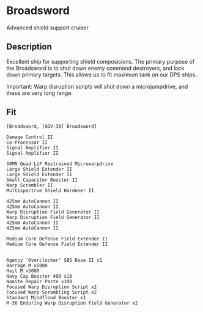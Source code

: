# Broadsword
Advanced shield support cruiser

## Description
Excellent ship for supporting shield composisions. The primary purpose of the Broadsword is to shut down enemy command destroyers, and lock down primary targets. This allows us to fit maximum tank on our DPS ships. 

Important: Warp disruption scripts will shut down a microjumpdrive, and these are very long range. 

## Fit
```
[Broadsword, [ADV-30] Broadsword]

Damage Control II
Co-Processor II
Signal Amplifier II
Signal Amplifier II

50MN Quad LiF Restrained Microwarpdrive
Large Shield Extender II
Large Shield Extender II
Small Capacitor Booster II
Warp Scrambler II
Multispectrum Shield Hardener II

425mm AutoCannon II
425mm AutoCannon II
Warp Disruption Field Generator II
Warp Disruption Field Generator II
425mm AutoCannon II
425mm AutoCannon II

Medium Core Defense Field Extender II
Medium Core Defense Field Extender II


Agency 'Overclocker' SB5 Dose II x1
Barrage M x5000
Hail M x5000
Navy Cap Booster 400 x18
Nanite Repair Paste x100
Focused Warp Disruption Script x2
Focused Warp Scrambling Script x2
Standard Mindflood Booster x1
M-36 Enduring Warp Disruption Field Generator x2
```